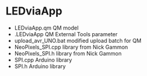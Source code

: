 # LEDviaApp
* LEDviaApp.qm    QM model  
* .LEDviaApp    QM External Tools parameter  
* upload_avr_UNO.bat    modified upload batch for QM  
* NeoPixels_SPI.cpp    library from Nick Gammon  
* NeoPixels_SPI.h    library from Nick Gammon  
* SPI.cpp    Arduino library  
* SPI.h    Arduino library  
